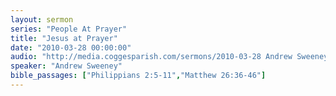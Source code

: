 ```yaml
---
layout: sermon
series: "People At Prayer"
title: "Jesus at Prayer"
date: "2010-03-28 00:00:00"
audio: "http://media.coggesparish.com/sermons/2010-03-28 Andrew Sweeney.mp3"
speaker: "Andrew Sweeney"
bible_passages: ["Philippians 2:5-11","Matthew 26:36-46"]
---
```

